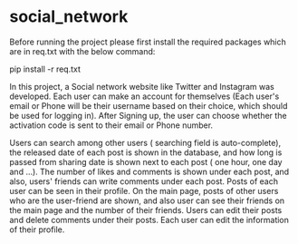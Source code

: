 # social_network
Before running the project please first install the required packages which are in req.txt  with the below command:

pip install -r req.txt

In this project, a Social network website like Twitter and Instagram was developed. Each user can make an account for themselves (Each user's email or Phone will be their username based on their choice, which should be used for logging in). After Signing up, the user can choose whether the activation code is sent to their email or Phone number. 

Users can search among other users ( searching field is auto-complete), the released date of each post is shown in the database, and how long is passed from sharing date is shown next to each post ( one hour, one day and ...). The number of likes and comments is shown under each post, and also, users' friends can write comments under each post. Posts of each user can be seen in their profile. On the main page, posts of other users who are the user-friend are shown, and also user can see their friends on the main page and the number of their friends. Users can edit their posts and delete comments under their posts.  Each user can edit the information of their profile.







